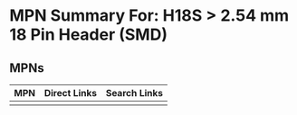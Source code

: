 



# MPN Summary For: H18S > 2.54 mm 18 Pin Header (SMD)

## MPNs
  

|MPN|Direct Links|Search Links|
| :--- | :--- | :--- |
||||
